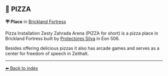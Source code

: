 ## 🍕 PIZZA

**🪧 Place** in [Brickland Fortress](../refs/brickland_fortress.md)

Pizza Installation Zesty Zahrada Arena (PIZZA for short) is a pizza place in Brickland Fortress built by [Protectores Silva](../refs/protectores_silva.md) in Eon 506.

Besides offering delicious pizzas it also has arcade games and serves as a center for freedom of speech in Zeithalt.


----------
[⬅️ Back to index](../refs/#b910_s)